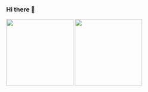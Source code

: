 ### Hi there 👋

<div>
  <img height="180em" src="https://github-readme-stats.vercel.app/api?username=Thiago-Lins&show_icons=true&theme=dracula&include_all_commits=true&count_private=true"/>
  <img height="180em" src="https://github-readme-stats.vercel.app/api/top-langs/?username=Thiago-Lins&langs_count=8&theme=dracula&layout=compact"/>
</div>
